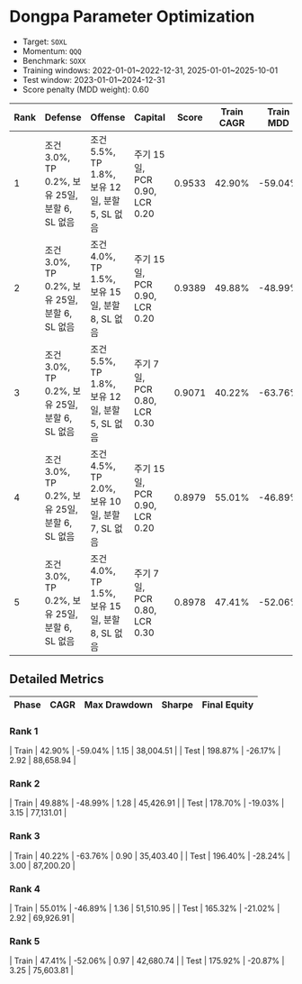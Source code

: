 # Dongpa Parameter Optimization

- Target: `SOXL`
- Momentum: `QQQ`
- Benchmark: `SOXX`
- Training windows: 2022-01-01~2022-12-31, 2025-01-01~2025-10-01
- Test window: 2023-01-01~2024-12-31
- Score penalty (MDD weight): 0.60

| Rank | Defense | Offense | Capital | Score | Train CAGR | Train MDD | Test CAGR | Test MDD |
| --- | --- | --- | --- | --- | --- | --- | --- | --- |
| 1 | 조건 3.0%, TP 0.2%, 보유 25일, 분할 6, SL 없음 | 조건 5.5%, TP 1.8%, 보유 12일, 분할 5, SL 없음 | 주기 15일, PCR 0.90, LCR 0.20 | 0.9533 | 42.90% | -59.04% | 198.87% | -26.17% |
| 2 | 조건 3.0%, TP 0.2%, 보유 25일, 분할 6, SL 없음 | 조건 4.0%, TP 1.5%, 보유 15일, 분할 8, SL 없음 | 주기 15일, PCR 0.90, LCR 0.20 | 0.9389 | 49.88% | -48.99% | 178.70% | -19.03% |
| 3 | 조건 3.0%, TP 0.2%, 보유 25일, 분할 6, SL 없음 | 조건 5.5%, TP 1.8%, 보유 12일, 분할 5, SL 없음 | 주기 7일, PCR 0.80, LCR 0.30 | 0.9071 | 40.22% | -63.76% | 196.40% | -28.24% |
| 4 | 조건 3.0%, TP 0.2%, 보유 25일, 분할 6, SL 없음 | 조건 4.5%, TP 2.0%, 보유 10일, 분할 7, SL 없음 | 주기 15일, PCR 0.90, LCR 0.20 | 0.8979 | 55.01% | -46.89% | 165.32% | -21.02% |
| 5 | 조건 3.0%, TP 0.2%, 보유 25일, 분할 6, SL 없음 | 조건 4.0%, TP 1.5%, 보유 15일, 분할 8, SL 없음 | 주기 7일, PCR 0.80, LCR 0.30 | 0.8978 | 47.41% | -52.06% | 175.92% | -20.87% |

## Detailed Metrics
| Phase | CAGR | Max Drawdown | Sharpe | Final Equity |
| --- | --- | --- | --- | --- |

### Rank 1
| Train | 42.90% | -59.04% | 1.15 | 38,004.51 |
| Test | 198.87% | -26.17% | 2.92 | 88,658.94 |

### Rank 2
| Train | 49.88% | -48.99% | 1.28 | 45,426.91 |
| Test | 178.70% | -19.03% | 3.15 | 77,131.01 |

### Rank 3
| Train | 40.22% | -63.76% | 0.90 | 35,403.40 |
| Test | 196.40% | -28.24% | 3.00 | 87,200.20 |

### Rank 4
| Train | 55.01% | -46.89% | 1.36 | 51,510.95 |
| Test | 165.32% | -21.02% | 2.92 | 69,926.91 |

### Rank 5
| Train | 47.41% | -52.06% | 0.97 | 42,680.74 |
| Test | 175.92% | -20.87% | 3.25 | 75,603.81 |
